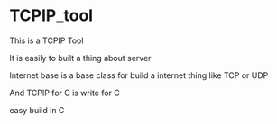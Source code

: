 # TCPIP_tool

This is a TCPIP Tool 

It is easily to built a thing about server 

Internet base is a base class for build a internet thing like TCP or UDP 

And TCPIP for C is write for C 

easy build in C 

